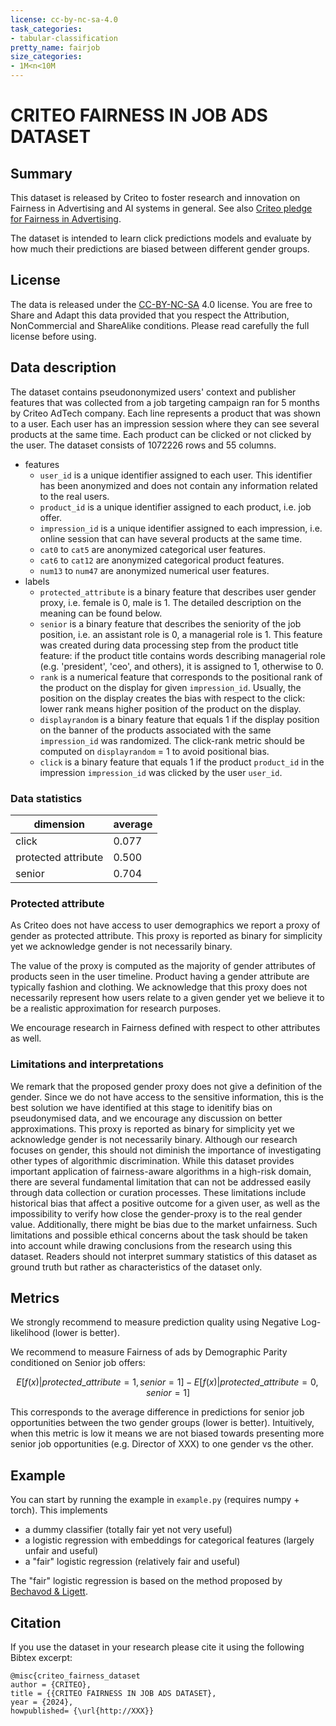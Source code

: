 ```yaml
---
license: cc-by-nc-sa-4.0
task_categories:
- tabular-classification
pretty_name: fairjob
size_categories:
- 1M<n<10M
---
```

# CRITEO FAIRNESS IN JOB ADS DATASET

## Summary

This dataset is released by Criteo to foster research and innovation on Fairness in Advertising and AI systems in general. 
See also [Criteo pledge for Fairness in Advertising](https://fr.linkedin.com/posts/diarmuid-gill_advertisingfairness-activity-6945003669964660736-_7Mu).

The dataset is intended to learn click predictions models and evaluate by how much their predictions are biased between different gender groups. 

## License

The data is released under the [CC-BY-NC-SA](https://creativecommons.org/licenses/by-nc-sa/4.0/) 4.0 license. 
You are free to Share and Adapt this data provided that you respect the Attribution, NonCommercial and ShareAlike conditions. 
Please read carefully the full license before using. 

## Data description
The dataset contains pseudononymized users' context and publisher features that was collected from a job targeting campaign ran for 5 months by Criteo AdTech company.  Each line represents a product that was shown to a user. Each user has an impression session where they can see several products at the same time. Each product can be clicked or not clicked by the user. The dataset consists of  1072226 rows and 55 columns. 

- features 
  - `user_id` is a unique identifier assigned to each user. This identifier has been anonymized and does not contain any information related to the real users. 
  - `product_id`  is a unique identifier assigned to each product, i.e. job offer. 
  - `impression_id` is a unique identifier assigned to each impression, i.e. online session that can have several products at the same time. 
  - `cat0` to `cat5` are anonymized categorical user features. 
  - `cat6` to `cat12` are anonymized categorical product features. 
  - `num13` to `num47` are anonymized numerical user features. 
- labels
  - `protected_attribute` is a binary feature that describes user gender proxy, i.e. female is 0, male is 1. The detailed description on the meaning can be found below. 
  - `senior` is a binary feature that describes the seniority of the job position, i.e. an assistant role is 0, a managerial role is 1. This feature was created during data processing step from the product title feature: if the product title contains words describing managerial role (e.g. 'president', 'ceo', and others), it is assigned to 1, otherwise to 0.  
  - `rank` is a numerical feature that corresponds to the positional rank of the product on the display for given `impression_id`. Usually, the position on the display creates the bias with respect to the click: lower rank means higher position of the product on the display. 
  - `displayrandom` is a binary feature that equals 1 if the display position on the banner of the products associated with the same `impression_id` was randomized. The click-rank metric should be computed on `displayrandom` = 1 to avoid positional bias. 
  - `click` is a binary feature that equals 1 if the product `product_id` in the impression `impression_id` was clicked by the user `user_id`. 


### Data statistics

| dimension           | average |
|---------------------|---------|
| click               | 0.077   |
| protected attribute | 0.500   |
| senior              | 0.704   |

### Protected attribute

As Criteo does not have access to user demographics we report a proxy of gender as protected attribute. 
This proxy is reported as binary for simplicity yet we acknowledge gender is not necessarily binary.

The value of the proxy is computed as the majority of gender attributes of products seen in the user timeline.
Product having a gender attribute are typically fashion and clothing. 
We acknowledge that this proxy does not necessarily represent how users relate to a given gender yet we believe it to be a realistic approximation for research purposes.

We encourage research in Fairness defined with respect to other attributes as well.


###  Limitations and interpretations 

We remark that the proposed gender proxy does not give a definition of the gender. Since we do not have access to the sensitive information, this is the best solution we have identified at this stage to idenitify bias on pseudonymised data, and we encourage any discussion on better approximations. This proxy is reported as binary for simplicity yet we acknowledge gender is not necessarily binary. Although our research focuses on gender, this should not diminish the importance of investigating other types of algorithmic discrimination. While this dataset provides important application of fairness-aware algorithms in a high-risk domain, there are several fundamental limitation that can not be addressed easily through data collection or curation processes. These limitations include historical bias that affect a positive outcome for a given user, as well as the impossibility to verify how close the gender-proxy is to the real gender value. Additionally, there might be bias due to the market unfairness. Such limitations and possible ethical concerns about the task should be taken into account while drawing conclusions from the research using this dataset. Readers should not interpret summary statistics of this dataset as ground truth but rather as characteristics of the dataset only. 

## Metrics

We strongly recommend to measure prediction quality using Negative Log-likelihood (lower is better).

We recommend to measure Fairness of ads by Demographic Parity conditioned on Senior job offers:

$$ E[f(x) | protected\_attribute=1, senior=1] - E[f(x) | protected\_attribute=0, senior=1] $$

This corresponds to the average difference in predictions for senior job opportunities between the two gender groups (lower is better).
Intuitively, when this metric is low it means we are not biased towards presenting more senior job opportunities (e.g. Director of XXX) to one gender vs the other.

## Example

You can start by running the example in `example.py` (requires numpy + torch). 
This implements 
- a dummy classifier (totally fair yet not very useful)
- a logistic regression with embeddings for categorical features (largely unfair and useful)
- a "fair" logistic regression (relatively fair and useful)

The "fair" logistic regression is based on the method proposed by [Bechavod & Ligett](https://arxiv.org/abs/1707.00044).

## Citation

If you use the dataset in your research please cite it using the following Bibtex excerpt:

```
@misc{criteo_fairness_dataset
author = {CRITEO},
title = {{CRITEO FAIRNESS IN JOB ADS DATASET},
year = {2024},
howpublished= {\url{http://XXX}}
```